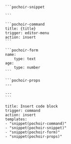 ````pochoir-snippet name="pochoir-snippet"
```pochoir-snippet

```
````

````pochoir-snippet name="pochoir-command"
```pochoir-command
title: {title}
trigger: editor-menu
action: insert
```
````

````pochoir-snippet name="pochoir-form"
```pochoir-form
name:
	type: text
age:
	type: number
```
````

````pochoir-snippet name="pochoir-props"
```pochoir-props
---

---
```
````

```pochoir-command
title: Insert code block
trigger: command
action: insert
templates:
- "snippet(pochoir-command)"
- "snippet(pochoir-snippet)"
- "snippet(pochoir-form)"
- "snippet(pochoir-props)"
```

